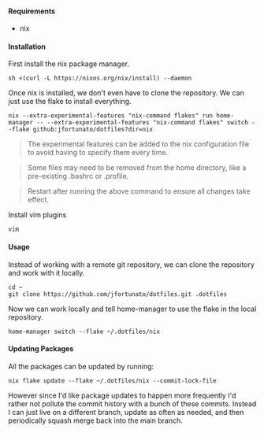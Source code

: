 #### Requirements
- nix

#### Installation

First install the nix package manager.
```
sh <(curl -L https://nixos.org/nix/install) --daemon
```

Once nix is installed, we don't even have to clone the repository. We can just use the flake to install everything.
```
nix --extra-experimental-features "nix-command flakes" run home-manager -- --extra-experimental-features "nix-command flakes" switch --flake github:jfortunato/dotfiles?dir=nix
```

> The experimental features can be added to the nix configuration file to avoid having to specify them every time.

> Some files may need to be removed from the home directory, like a pre-existing .bashrc or .profile.

> Restart after running the above command to ensure all changes take effect.

Install vim plugins
```
vim
```

#### Usage

Instead of working with a remote git repository, we can clone the repository and work with it locally.
```
cd ~
git clone https://github.com/jfortunato/dotfiles.git .dotfiles
```

Now we can work locally and tell home-manager to use the flake in the local repository.
```
home-manager switch --flake ~/.dotfiles/nix
```

#### Updating Packages

All the packages can be updated by running:

```
nix flake update --flake ~/.dotfiles/nix --commit-lock-file
```

However since I'd like package updates to happen more frequently I'd rather not pollute the commit history with a bunch of these commits. Instead I can just live on a different branch, update as often as needed, and then periodically squash merge back into the main branch.
